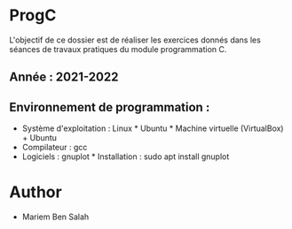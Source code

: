 # ProgC
L'objectif de ce dossier est de réaliser les exercices donnés dans les séances de travaux pratiques du module programmation C.
## Année : 2021-2022
## Environnement de programmation :
* Système d'exploitation : Linux
       * Ubuntu
           * Machine virtuelle (VirtualBox) + Ubuntu
* Compilateur : gcc
* Logiciels : gnuplot
       * Installation : sudo apt install gnuplot
# Author 
* Mariem Ben Salah
